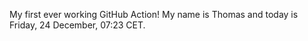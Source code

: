 My first ever working GitHub Action!
My name is Thomas and today is Friday, 24 December, 07:23 CET. 
